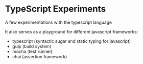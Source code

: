 # TypeScript Experiments

A few experimentations with the typescript language

It also serves as a playground for different javascript frameworks:
- typescript (syntactic sugar and static typing for javascript)
- gulp (build system)
- mocha (test runner)
- chai (assertion framework)
